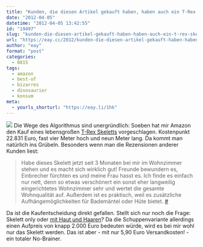 ```yaml
---
title: "Kunden, die diesen Artikel gekauft haben, haben auch ein T-Rex Skelett gekauft"
date: "2012-04-05"
datetime: "2012-04-05 13:42:55"
id: "19497"
slug: "kunden-die-diesen-artikel-gekauft-haben-haben-auch-ein-t-rex-skelett-gekauft"
url: "https://eay.cc/2012/kunden-die-diesen-artikel-gekauft-haben-haben-auch-ein-t-rex-skelett-gekauft/"
author: "eay"
format: "post"
categories:
  - 0815
tags:
  - amazon
  - best-of
  - bizarres
  - dinosaurier
  - konsum
meta:
  - yourls_shorturl: "https://eay.li/1hk"
---
```


![](https://eay.cc/uploads/2012/t-rex-skelett.jpg) Die Wege des Algorithmus sind unergründlich: Soeben hat mir Amazon den Kauf eines lebensgroßen [T-Rex Skeletts](http://www.amazon.de/exec/obidos/ASIN/B007O743H8/eayznet-21) vorgeschlagen. Kostenpunkt 22.831 Euro, fast vier Meter hoch und neun Meter lang. Da kommt man natürlich ins Grübeln. Besonders wenn man die Rezensionen anderer Kunden liest:

> Habe dieses Skelett jetzt seit 3 Monaten bei mir im Wohnzimmer stehen und es macht sich wirklich gut! Freunde bewundern es, Einbrecher fürchten es und meine Frau hasst es. Ich finde es einfach nur nett, denn so etwas verschönert ein sonst eher langweilig eingerichtetes Wohnzimmer sehr und wertet die gesamte Wohnqualität auf. Außerdem ist es praktisch, weil es zusätzliche Aufhängemöglichkeiten für Bademäntel oder Hüte bietet. [#](http://www.amazon.de/review/R1QWUM09VXNCJT/)

Da ist die Kaufentscheidung direkt gefallen. Stellt sich nur noch die Frage: Skelett only oder [mit Haut und Haaren](http://www.amazon.de/exec/obidos/ASIN/B007O743ZA/eayznet-21)? Da die Schuppenvariante allerdings einen Aufpreis von knapp 2.000 Euro bedeuten würde, wird es bei mir wohl nur das Skelett werden. Das ist aber - mit nur 5,90 Euro Versandkosten! - ein totaler No-Brainer.

